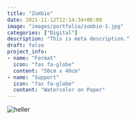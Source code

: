 ```yaml
---
title: "Zombie"
date: 2021-11-12T12:14:34+06:00
image: "images/portfolio/zombie-1.jpg"
categories: ["Digital"]
description: "This is meta description."
draft: false
project_info:
- name: "Format"
  icon: "fas fa-globe"
  content: "50cm x 40cm"
- name: "Support"
  icon: "fas fa-globe"
  content: "Watercolor on Paper"
---
```

![heller](/images/portfolio/zombie-2.jpg)
